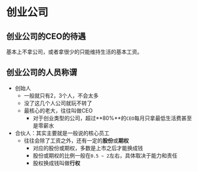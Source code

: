 # 创业公司

## 创业公司的CEO的待遇

基本上不拿公司，或者拿很少的只能维持生活的基本工资。

## 创业公司的人员称谓

* 创始人
  * 一般就只有2，3个人，不会太多
  * 没了这几个人公司就玩不转了
  * 最核心的老大，往往叫做CEO
    * 对于创业类型的公司，超过**80%**的`CEO`每月只拿最低生活费甚至是零薪水
* 合伙人：其实主要就是一般说的核心员工
  * 往往会除了工资之外，还有一定的**股份**或**期权**
    * 对应的股份或期权，多数是上市之后才能换成钱
    * 股份或期权的比例一般在`0.5 ~ 2`左右，具体取决于能力和责任
    * 股权换成钱叫做**行权**

